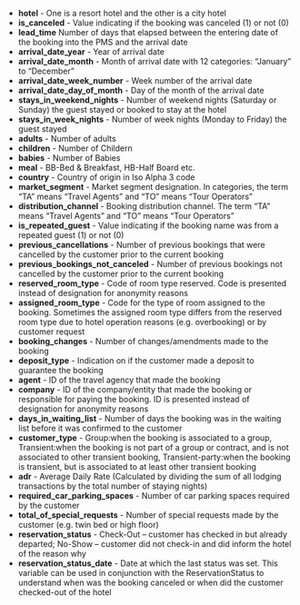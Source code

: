 - **hotel** - One is a resort hotel and the other is a city hotel
- **is_canceled** - Value indicating if the booking was canceled (1) or not (0)
- **lead_time** Number of days that elapsed between the entering date of the booking into the PMS and the arrival date
- **arrival_date_year** - Year of arrival date
- **arrival_date_month** - Month of arrival date with 12 categories: “January” to “December”
- **arrival_date_week_number** - Week number of the arrival date
- **arrival_date_day_of_month** - Day of the month of the arrival date
- **stays_in_weekend_nights** - Number of weekend nights (Saturday or Sunday) the guest stayed or booked to stay at the hotel
- **stays_in_week_nights** - Number of week nights (Monday to Friday) the guest stayed
- **adults** - Number of adults
- **children** - Number of Childern
- **babies** - Number of Babies
- **meal** - BB-Bed & Breakfast, HB-Half Board etc.
- **country** - Country of origin in Iso Alpha 3 code
- **market_segment** - Market segment designation. In categories, the term “TA” means “Travel Agents” and “TO” means “Tour Operators”
- **distribution_channel** - Booking distribution channel. The term “TA” means “Travel Agents” and “TO” means “Tour Operators”
- **is_repeated_guest** - Value indicating if the booking name was from a repeated guest (1) or not (0)
- **previous_cancellations** - Number of previous bookings that were cancelled by the customer prior to the current booking
- **previous_bookings_not_canceled** - Number of previous bookings not cancelled by the customer prior to the current booking
- **reserved_room_type** - Code of room type reserved. Code is presented instead of designation for anonymity reasons
- **assigned_room_type** - Code for the type of room assigned to the booking. Sometimes the assigned room type differs from the reserved room type due to hotel operation reasons (e.g. overbooking) or by customer request
- **booking_changes** - Number of changes/amendments made to the booking
- **deposit_type** - Indication on if the customer made a deposit to guarantee the booking
- **agent** - ID of the travel agency that made the booking
- **company** - ID of the company/entity that made the booking or responsible for paying the booking. ID is presented instead of designation for anonymity reasons
- **days_in_waiting_list** - Number of days the booking was in the waiting list before it was confirmed to the customer
- **customer_type** - Group:when the booking is associated to a group, Transient:when the booking is not part of a group or contract, and is not associated to other transient booking, Transient-party:when the booking is transient, but is associated to at least other transient booking
- **adr** - Average Daily Rate (Calculated by dividing the sum of all lodging transactions by the total number of staying nights)
- **required_car_parking_spaces** - Number of car parking spaces required by the customer
- **total_of_special_requests** - Number of special requests made by the customer (e.g. twin bed or high floor)
- **reservation_status** - Check-Out – customer has checked in but already departed; No-Show – customer did not check-in and did inform the hotel of the reason why
- **reservation_status_date** - Date at which the last status was set. This variable can be used in conjunction with the ReservationStatus to understand when was the booking canceled or when did the customer checked-out of the hotel
